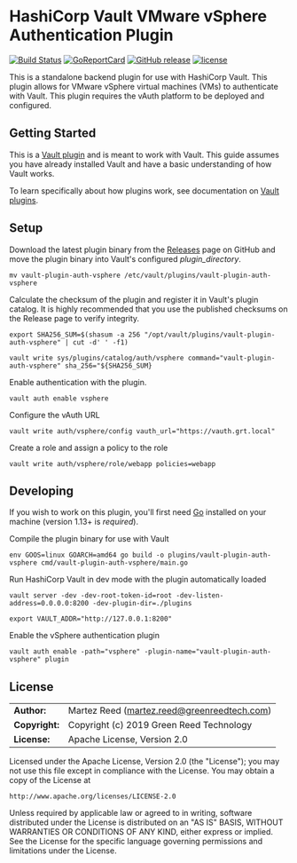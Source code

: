 HashiCorp Vault VMware vSphere Authentication Plugin
=======

[![Build Status](https://img.shields.io/travis/USFSEdiem/vault-plugin-auth-vsphere/master.svg)][travis]
[![GoReportCard][report-badge]][report]
[![GitHub release](https://img.shields.io/github/release/USFSEdiem/vault-plugin-auth-vsphere.svg)](https://github.com/USFSEdiem/vault-plugin-auth-vsphere/releases/)
[![license](https://img.shields.io/github/license/martezr/vault-plugin-auth-vsphere.svg)](https://github.com/martezr/vault-plugin-auth-vsphere/blob/master/LICENSE)

[travis]: https://travis-ci.org/martezr/vault-plugin-auth-vsphere

[report-badge]: https://goreportcard.com/badge/github.com/USFSEdiem/vault-plugin-auth-vsphere
[report]: https://goreportcard.com/report/github.com/USFSEdiem/vault-plugin-auth-vsphere

This is a standalone backend plugin for use with HashiCorp Vault. This plugin allows for VMware vSphere virtual machines (VMs) to authenticate with Vault. This plugin requires the vAuth platform to be deployed and configured.

## Getting Started

This is a [Vault plugin](https://www.vaultproject.io/docs/internals/plugins.html) and is meant to work with Vault. This guide assumes you have already installed Vault and have a basic understanding of how Vault works.

To learn specifically about how plugins work, see documentation on [Vault plugins](https://www.vaultproject.io/docs/internals/plugins.html).

## Setup

Download the latest plugin binary from the [Releases](https://github.com/martezr/vault-plugin-auth-vsphere/releases) page on GitHub and move the plugin binary into Vault's configured *plugin_directory*.

```
mv vault-plugin-auth-vsphere /etc/vault/plugins/vault-plugin-auth-vsphere
```

Calculate the checksum of the plugin and register it in Vault's plugin catalog. It is highly recommended that you use the published checksums on the Release page to verify integrity.

```
export SHA256_SUM=$(shasum -a 256 "/opt/vault/plugins/vault-plugin-auth-vsphere" | cut -d' ' -f1)
```

```
vault write sys/plugins/catalog/auth/vsphere command="vault-plugin-auth-vsphere" sha_256="${SHA256_SUM}
```

Enable authentication with the plugin.

```
vault auth enable vsphere
```

Configure the vAuth URL
```
vault write auth/vsphere/config vauth_url="https://vauth.grt.local"
```

Create a role and assign a policy to the role
```
vault write auth/vsphere/role/webapp policies=webapp

```

## Developing

If you wish to work on this plugin, you'll first need
[Go](https://www.golang.org) installed on your machine
(version 1.13+ is *required*).

Compile the plugin binary for use with Vault

```shell
env GOOS=linux GOARCH=amd64 go build -o plugins/vault-plugin-auth-vsphere cmd/vault-plugin-auth-vsphere/main.go
```

Run HashiCorp Vault in dev mode with the plugin automatically loaded

```shell
vault server -dev -dev-root-token-id=root -dev-listen-address=0.0.0.0:8200 -dev-plugin-dir=./plugins
```

```shell
export VAULT_ADDR="http://127.0.0.1:8200"
```

Enable the vSphere authentication plugin

```
vault auth enable -path="vsphere" -plugin-name="vault-plugin-auth-vsphere" plugin
```

## License

|                |                                                  |
| -------------- | ------------------------------------------------ |
| **Author:**    | Martez Reed (<martez.reed@greenreedtech.com>)    |
| **Copyright:** | Copyright (c) 2019 Green Reed Technology    |
| **License:**   | Apache License, Version 2.0                      |

Licensed under the Apache License, Version 2.0 (the "License");
you may not use this file except in compliance with the License.
You may obtain a copy of the License at

    http://www.apache.org/licenses/LICENSE-2.0

Unless required by applicable law or agreed to in writing, software
distributed under the License is distributed on an "AS IS" BASIS,
WITHOUT WARRANTIES OR CONDITIONS OF ANY KIND, either express or implied.
See the License for the specific language governing permissions and
limitations under the License.

